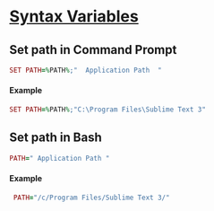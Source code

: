 # [Syntax Variables](https://ss64.com/nt/syntax-variables.html)

## Set path in Command Prompt

```ruby
SET PATH=%PATH%;"  Application Path  "
```

#### Example

```ruby
SET PATH=%PATH%;"C:\Program Files\Sublime Text 3"
 ```

## Set path in Bash
```ruby
PATH=" Application Path "
```

#### Example

```ruby
 PATH="/c/Program Files/Sublime Text 3/"
 ```